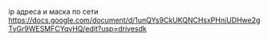 ip адреса и маска по сети
https://docs.google.com/document/d/1unQYs9CkUKQNCHsxPHniUDHwe2gTvGr9WESMFCYqvHQ/edit?usp=drivesdk
